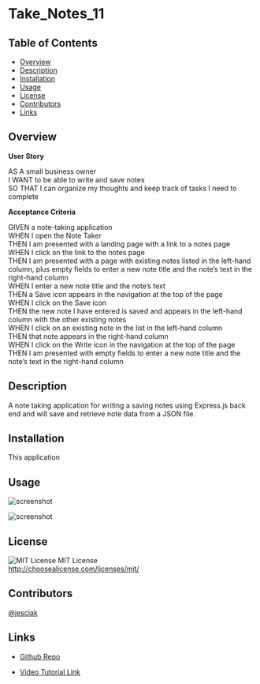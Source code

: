 # Take_Notes_11
## Table of Contents 

- [Overview](#overview)
- [Description](#description)
- [Installation](#installation)
- [Usage](#usage)
- [License](#license)
- [Contributors](#contributors)
- [Links](#links)

## Overview
**User Story**<br>

AS A small business owner<br>
I WANT to be able to write and save notes<br>
SO THAT I can organize my thoughts and keep track of tasks I need to complete<br>

**Acceptance Criteria**<br>

GIVEN a note-taking application<br>
WHEN I open the Note Taker<br>
THEN I am presented with a landing page with a link to a notes page<br>
WHEN I click on the link to the notes page<br>
THEN I am presented with a page with existing notes listed in the left-hand column, plus empty fields to enter a new note title and the note’s text in the right-hand column<br>
WHEN I enter a new note title and the note’s text<br>
THEN a Save icon appears in the navigation at the top of the page<br>
WHEN I click on the Save icon<br>
THEN the new note I have entered is saved and appears in the left-hand column with the other existing notes<br>
WHEN I click on an existing note in the list in the left-hand column<br>
THEN that note appears in the right-hand column<br>
WHEN I click on the Write icon in the navigation at the top of the page<br>
THEN I am presented with empty fields to enter a new note title and the note’s text in the right-hand column<br>

## Description
A note taking application for writing a saving notes using Express.js back end and will save and retrieve note data from a JSON file.
## Installation

This application 

## Usage


 ![screenshot](./assets/images/)
 <br>

![screenshot](./assets/images/)

## License

   ![MIT License](https://img.shields.io/badge/license-MIT-brightgreen)
      MIT License<br>
  http://choosealicense.com/licenses/mit/<br>

## Contributors

[@jesciak](https://github.com/jesciak/)

## Links
- [Github Repo](https://github.com/jesciak/Take_Notes_11.git)

 - [Video Tutorial Link](https://drive.google.com/file/d/1YvES0cp4gAZtGlNxbmWV1edxjEvfT7wf/view)

